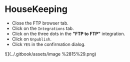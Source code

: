 # HouseKeeping

* Close the FTP browser tab.
* Click on the `Integrations` tab.
* Click on the three dots in the **"FTP to FTP"** integration.
* Click on `Unpublish`.
* Click `YES` in the confirmation dialog.

![](../.gitbook/assets/image %2815%29.png)

